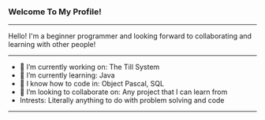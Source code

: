 ### Welcome To My Profile!
---
Hello! I'm a beginner programmer and looking forward to collaborating and learning with other people!

---
- 🔭 I’m currently working on: The Till System
- 🌱 I’m currently learning: Java
- 📖 I know how to code in: Object Pascal, SQL
- 👯 I’m looking to collaborate on: Any project that I can learn from
- Intrests: Literally anything to do with problem solving and code
---
